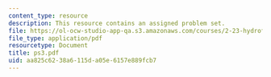 ```yaml
---
content_type: resource
description: This resource contains an assigned problem set.
file: https://ol-ocw-studio-app-qa.s3.amazonaws.com/courses/2-23-hydrofoils-and-propellers-spring-2007/aa825c6238a6115da05e6157e889fcb7_ps3.pdf
file_type: application/pdf
resourcetype: Document
title: ps3.pdf
uid: aa825c62-38a6-115d-a05e-6157e889fcb7
---
```

